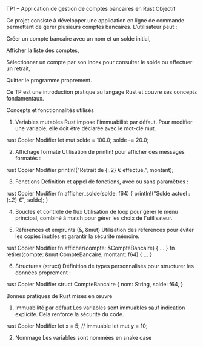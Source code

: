 TP1 – Application de gestion de comptes bancaires en Rust
Objectif

Ce projet consiste à développer une application en ligne de commande permettant de gérer plusieurs comptes bancaires. L’utilisateur peut :

Créer un compte bancaire avec un nom et un solde initial,

Afficher la liste des comptes,

Sélectionner un compte par son index pour consulter le solde ou effectuer un retrait,

Quitter le programme proprement.

Ce TP est une introduction pratique au langage Rust et couvre ses concepts fondamentaux.

Concepts et fonctionnalités utilisés

1. Variables mutables
Rust impose l'immuabilité par défaut. Pour modifier une variable, elle doit être déclarée avec le mot-clé mut.

rust
Copier
Modifier
let mut solde = 100.0;
solde -= 20.0;

2. Affichage formaté
Utilisation de println! pour afficher des messages formatés :

rust
Copier
Modifier
println!("Retrait de {:.2} € effectué.", montant);

3. Fonctions
Définition et appel de fonctions, avec ou sans paramètres :

rust
Copier
Modifier
fn afficher_solde(solde: f64) {
    println!("Solde actuel : {:.2} €", solde);
}

4. Boucles et contrôle de flux
Utilisation de loop pour gérer le menu principal, combiné à match pour gérer les choix de l'utilisateur.

5. Références et emprunts (&, &mut)
Utilisation des références pour éviter les copies inutiles et garantir la sécurité mémoire.

rust
Copier
Modifier
fn afficher(compte: &CompteBancaire) { ... }
fn retirer(compte: &mut CompteBancaire, montant: f64) { ... }

6. Structures (struct)
Définition de types personnalisés pour structurer les données proprement :

rust
Copier
Modifier
struct CompteBancaire {
    nom: String,
    solde: f64,
}

Bonnes pratiques de Rust mises en œuvre

1. Immuabilité par défaut
Les variables sont immuables sauf indication explicite. Cela renforce la sécurité du code.

rust
Copier
Modifier
let x = 5; // immuable
let mut y = 10;

2. Nommage
Les variables sont nommées en snake case
